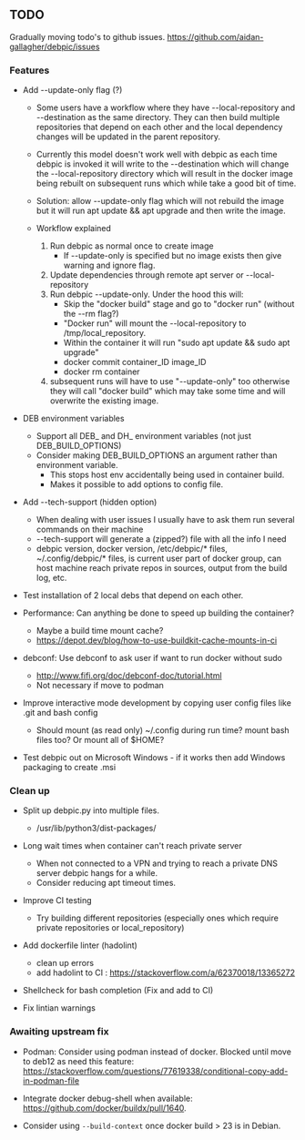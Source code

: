 ## TODO
Gradually moving todo's to github issues. 
https://github.com/aidan-gallagher/debpic/issues

### Features
* Add --update-only flag (?)
    * Some users have a workflow where they have --local-repository and --destination as the same directory. They can then build multiple repositories that depend on each other and the local dependency changes will be updated in the parent repository. 
    * Currently this model doesn't work well with debpic as each time debpic is invoked it will write to the --destination which will change the --local-repository directory which will result in the docker image being rebuilt on subsequent runs which while take a good bit of time.
    * Solution: allow --update-only flag which will not rebuild the image but it will run apt update && apt upgrade and then write the image.

    * Workflow explained
        1. Run debpic as normal once to create image
            * If --update-only is specified but no image exists then give warning and ignore flag.
        2. Update dependencies through remote apt server or --local-repository
        3. Run debpic --update-only. Under the hood this will:
            * Skip the "docker build" stage and go to "docker run" (without the --rm flag?)
            * "Docker run" will mount the --local-repository to /tmp/local_repository.
            * Within the container it will run "sudo apt update && sudo apt upgrade"
            * docker commit container_ID image_ID
            * docker rm container
        4. subsequent runs will have to use "--update-only" too otherwise they will call "docker build" which may take some time and will overwrite the existing image.

* DEB environment variables
    * Support all DEB_ and DH_ environment variables (not just DEB_BUILD_OPTIONS)
    * Consider making DEB_BUILD_OPTIONS an argument rather than environment variable.
        * This stops host env accidentally being used in container build.
        * Makes it possible to add options to config file.

* Add --tech-support (hidden option)
    * When dealing with user issues I usually have to ask them run several commands on their machine
    * --tech-support will generate a (zipped?) file with all the info I need
    * debpic version, docker version, /etc/debpic/* files, ~/.config/debpic/* files, is current user part of docker group, can host machine reach private repos in sources, output from the build log, etc.

* Test installation of 2 local debs that depend on each other.

* Performance: Can anything be done to speed up building the container?
    * Maybe a build time mount cache? 
    * https://depot.dev/blog/how-to-use-buildkit-cache-mounts-in-ci

* debconf: Use debconf to ask user if want to run docker without sudo 
    * http://www.fifi.org/doc/debconf-doc/tutorial.html
    * Not necessary if move to podman

* Improve interactive mode development by copying user config files like .git and bash config
    * Should mount (as read only) ~/.config during run time? mount bash files too? Or mount all of $HOME?

* Test debpic out on Microsoft Windows - if it works then add Windows packaging to create .msi

### Clean up 
* Split up debpic.py into multiple files.
    * /usr/lib/python3/dist-packages/

* Long wait times when container can't reach private server
    * When not connected to a VPN and trying to reach a private DNS server debpic hangs for a while.
    * Consider reducing apt timeout times.

* Improve CI testing
    * Try building different repositories (especially ones which require private repositories or local_repository)

* Add dockerfile linter (hadolint)
    * clean up errors
    * add hadolint to CI : https://stackoverflow.com/a/62370018/13365272

* Shellcheck for bash completion (Fix and add to CI)

* Fix lintian warnings

### Awaiting upstream fix
* Podman: Consider using podman instead of docker.
    Blocked until move to deb12 as need this feature: https://stackoverflow.com/questions/77619338/conditional-copy-add-in-podman-file

* Integrate docker debug-shell when available: https://github.com/docker/buildx/pull/1640.

* Consider using `--build-context` once docker build > 23 is in Debian.

